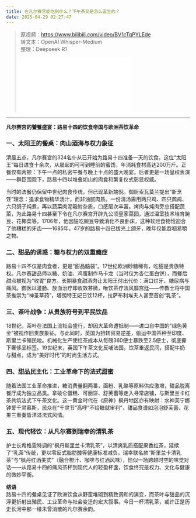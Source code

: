 ```yaml
---
title: 在凡尔赛宫能吃到什么？下午茶又是怎么诞生的？
date: 2025-04-29 02:27:47
---
```


> 原视频：https://www.bilibili.com/video/BV1cTqPYLEde<br>转文本：OpenAI Whisper-Medium<br>整理：Deepseek R1
>
> <iframe src="//player.bilibili.com/player.html?bvid=BV1cTqPYLEde&autoplay=0" scrolling="no" border="0" frameborder="no" framespacing="0" allowfullscreen="true"></iframe>

---

**凡尔赛宫的饕餮盛宴：路易十四的饮食帝国与欧洲茶饮革命**  

### **一、太阳王的餐桌：肉山酒海与权力象征**  
清晨五点，凡尔赛宫的324名仆从已开始为路易十四准备一天的饮食。这位“太阳王”每日进食十余次，从晨起的可可到睡前的蜜饯，年消耗食材高达200万斤。正餐仅有两顿：下午一点的私密午餐与晚上十点的盛大晚宴。后者更是一场皇权表演——群臣围观下，路易十四以堆叠如山的肉食和繁复仪式彰显权威。  

当时的法餐仍保留中世纪肉食传统，但已现革新端倪。御厨索瓦莫兰提出“新烹饪”理念：追求食物精华汤汁，而非油腻肉质。一份清汤需用两只鸡、四只鹧鸪、六只鸽子炖煮，再以蔬菜肉泥吸附杂质，口感层次丰富。烤肉与炖肉旁总搭配蔬菜，为此路易十四甚至下令在凡尔赛宫开辟九公顷皇家菜园，通过温室技术培育豌豆、花椰菜等。1706年，他因狂吃豌豆导致消化不良卧床，这种软烂食物恰迎合了他糟糕的牙齿——1685年，47岁的路易十四已拔光上颌牙，晚年仅能吞咽易嚼之物。  

### **二、甜品的诱惑：糖与权力的双重瘾症**  
路易十四不仅是肉食者，更是“甜品脑袋”。17世纪欧洲砂糖稀有，吃甜是贵族特权。凡尔赛甜品师以糖、奶油、鸡蛋制作马卡龙（当时仅为杏仁蛋白饼），而餐后甜点被视为“收胃”良方。长期暴食甜酒肉让太阳王付出代价：满口烂牙、糖尿病与痛风。御医以灌肠、放血治疗却收效甚微，唯饮茶疗法风靡宫廷——传教士将中国茶推崇为“神圣草药”，塔朗特王妃日饮12杯，拉萨布利埃夫人甚至首创“乳茶”。  

### **三、茶叶战争：从贵族符号到平民饮品**  
18世纪，茶叶在法国上流社会盛行，却因大革命遭抵制——进口自中国的“绿色黄金”被视作旧贵族象征。与此同时，英国为扭转贸易逆差，偷运中国茶种至印度、斯里兰卡殖民地。机械化生产使红茶成本从每磅360便士暴跌至2.5便士，彻底撕下奢侈品标签。19世纪末，英国下午茶文化反哺法国，饮茶重返民间，搭配牛奶与甜点，成为“美好时代”的时尚生活方式。  

### **四、甜品民主化：工业革命下的法式甜蜜**  
随着法国工业革命推进，糖消费量翻两番，面粉、乳酪等原料供应激增，甜品脱离餐厅成为独立品类。拿破仑蛋糕、可丽饼、舒芙蕾等走入寻常店铺，与斯里兰卡红茶共筑法式下午茶文化。这一黄金时代在《原神》枫丹地区亦有映射：水神芙宁娜钟爱千灵慕斯，民众在“千灵节”高呼“不给糖就审判”，甜品食谱如泡泡舒芙蕾、花果三重奏皆洋溢法式风情。  

### **五、现代轻饮：从凡尔赛到瑞幸的清乳茶**  
护士长希格雯特调的“枫丹斯里兰卡清乳茶”，以清爽乳质搭配果香红茶，延续了“乳茶”传统，更以零反式脂肪酸等健康标准减负。瑞幸联名款“斯里兰卡清乳茶”与“枫丹红酒美式”（融合橙汁、咖啡与红酒风味），恰似一场跨越时空的味觉对话——从路易十四的痛风茶杯到现代人的轻盈杯盏，饮食终究是权力、文化与健康的微妙平衡。  

**结语**  
路易十四的餐桌见证了欧洲饮食从野蛮堆砌到精致调和的演变，而茶叶与甜品的沉浮更折射出殖民、工业革命与社会变迁的宏大叙事。今日一杯清乳茶，或许正是历史长河中那一缕未曾消散的凡尔赛余韵。